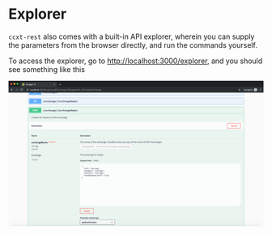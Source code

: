 
# Explorer

`ccxt-rest` also comes with a built-in API explorer, wherein you can supply the parameters from the browser directly, and run the commands yourself. 

To access the explorer, go to [http://localhost:3000/explorer](http://localhost:3000/explorer), and you should see something like this

![CCXT-REST Explorer](images/ccxt-rest-explorer.png)
